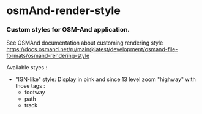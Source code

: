 # osmAnd-render-style

### Custom styles for OSM-And application.

See OSMAnd documentation about customing rendering style https://docs.osmand.net/ru/main@latest/development/osmand-file-formats/osmand-rendering-style

Available styes : 

- "IGN-like" style: 
  Display in pink and since 13 level zoom "highway" with those tags : 
  - footway
  - path
  - track

